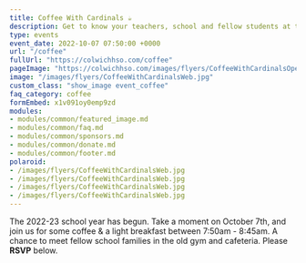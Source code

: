```yaml
---
title: Coffee With Cardinals ☕ 
description: Get to know your teachers, school and fellow students at the beginning of the school year.
type: events
event_date: 2022-10-07 07:50:00 +0000
url: "/coffee"
fullUrl: "https://colwichhso.com/coffee"
pageImage: "https://colwichhso.com/images/flyers/CoffeeWithCardinalsOpenGraph.jpg"
image: "/images/flyers/CoffeeWithCardinalsWeb.jpg"
custom_class: "show_image event_coffee"
faq_category: coffee
formEmbed: x1v091oy0emp9zd
modules:
- modules/common/featured_image.md
- modules/common/faq.md
- modules/common/sponsors.md
- modules/common/donate.md
- modules/common/footer.md
polaroid: 
- /images/flyers/CoffeeWithCardinalsWeb.jpg
- /images/flyers/CoffeeWithCardinalsWeb.jpg
- /images/flyers/CoffeeWithCardinalsWeb.jpg
- /images/flyers/CoffeeWithCardinalsWeb.jpg
---
```

The 2022-23 school year has begun. Take a moment on October 7th, and join us for some coffee & a light breakfast between 7:50am - 8:45am. A chance to meet fellow school families in the old gym and cafeteria. Please **RSVP** below.